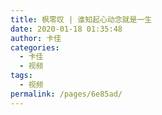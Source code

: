 ```yaml
---
title: 枫零叹 | 谁知起心动念就是一生
date: 2020-01-18 01:35:48
author: 卡佳
categories: 
  - 卡佳
  - 视频
tags: 
  - 视频
permalink: /pages/6e85ad/
---
```


<iframeComp ihtml="https://player.bilibili.com/player.html?aid=83901935&cid=143529393&page=1&danmaku=1&high_quality=1"></iframeComp>

<!-- more -->
